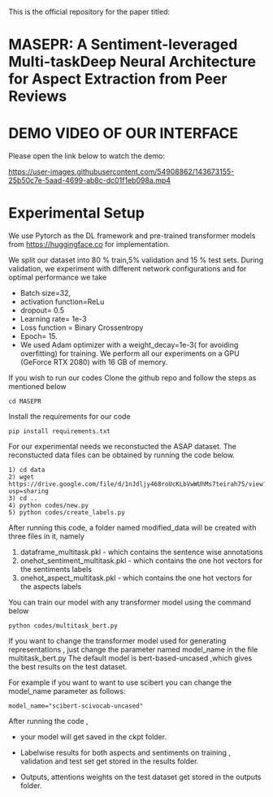 This is the official repository for the paper titled:

# MASEPR: A Sentiment-leveraged Multi-taskDeep Neural Architecture for Aspect Extraction from Peer Reviews

# DEMO VIDEO OF OUR INTERFACE
Please open the link below to watch the demo:

https://user-images.githubusercontent.com/54908862/143673155-25b50c7e-5aad-4699-ab8c-dc01f1eb098a.mp4


# Experimental Setup

We use Pytorch as the DL framework and pre-trained transformer models from  https://huggingface.co for implementation.

We split our dataset into 80 \% train,5\% validation and 15 \% test sets.
During validation, we experiment with different network configurations and for optimal performance we take 
* Batch size=32, 
* activation function=ReLu
* dropout= 0.5 
* Learning rate= 1e-3 
* Loss function = Binary Crossentropy 
* Epoch= 15.
* We used Adam optimizer with  a weight\_decay=1e-3( for avoiding overfitting) for training. 
We perform all our experiments on a GPU (GeForce RTX 2080) with 16 GB of memory.

If you wish to run our codes
Clone the github repo and follow the steps as mentioned below

    cd MASEPR
    
Install the requirements for our code

    pip install requirements.txt

For our experimental needs we reconstucted the ASAP dataset. The reconstucted data files can be obtained by running the code below.

    1) cd data
    2) wget https://drive.google.com/file/d/1nJdljy468roUcKLbVwWUhMs7teirah75/view?usp=sharing
    3) cd ..
    4) python codes/new.py
    5) python codes/create_labels.py
    
 After running this code, a folder named modified_data will be created with three files in it, namely
 
 1) dataframe_multitask.pkl        - which contains the sentence wise annotations
 2) onehot_sentiment_multitask.pkl - which contains the one hot vectors for the sentiments labels
 3) onehot_aspect_multitask.pkl    - which contains the one hot vectors for the aspects labels


You can train our model with any transformer model using the command below

    python codes/multitask_bert.py
    
If you want to change the transformer model used for generating representations , just change the parameter named model_name in the file multitask_bert.py
The default model is bert-based-uncased ,which gives the best results on the test dataset.



For example if you want to want to use scibert you can change the model_name parameter as follows:

    model_name="scibert-scivocab-uncased"
    
    
After running the code , 

* your model  will get saved in the ckpt folder.

* Labelwise results for both aspects and sentiments on training , validation and test set get stored in the results folder.

* Outputs, attentions weights on the test dataset get stored in the outputs folder. 




<!-- 
Sample data:

ids           | sentences                                         | aspects
------------- | -------------                                     | -----------
0             | the issue researched in this work is of signif... | [motivation]
1             | is this comparison fair                           | [meaningful]


![alt text](https://github.com/HardikArora17/MASPR-PAKDD-2021/blob/ce9bc5e21925c8dc45967d00c4ae26b95ab5f035/loss_bert_multi.png)
 -->
